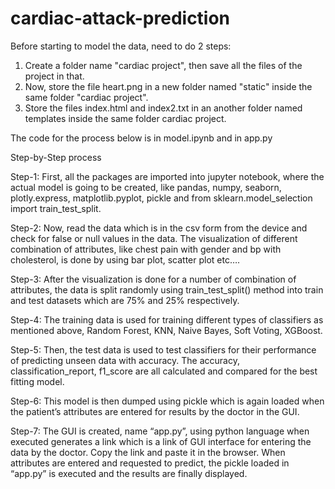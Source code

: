 # cardiac-attack-prediction

Before starting to model the data, need to do 2 steps:
 
1. Create a folder name "cardiac project", then save all the files of the project in that. 
2. Now, store the file heart.png in a new folder named "static" inside the same folder "cardiac project".
3. Store the files index.html and index2.txt in an another folder named templates inside the same folder cardiac project.


The code for the process below is in model.ipynb and in app.py

Step-by-Step process

Step-1: First, all the packages are imported into jupyter notebook, where the actual model is going to be created, like pandas, numpy, seaborn, plotly.express, matplotlib.pyplot, pickle and from sklearn.model_selection import train_test_split.

Step-2: Now, read the data which is in the csv form from the device and check for false or null values in the data. The visualization of different combination of attributes, like chest pain with gender and bp with cholesterol, is done by using bar plot, scatter plot etc….

Step-3: After the visualization is done for a number of combination of attributes, the data is split randomly using train_test_split() method into train and test datasets which are 75% and 25% respectively.

Step-4: The training data is used for training different types of classifiers as mentioned above, Random Forest, KNN, Naive Bayes, Soft Voting, XGBoost. 

Step-5: Then, the test data is used to test classifiers for their performance of predicting unseen data with accuracy. The accuracy, classification_report, f1_score are all calculated and compared for the best fitting model.

Step-6: This model is then dumped using pickle which is again loaded when the patient’s attributes are entered for results by the doctor in the GUI.

Step-7: The GUI is created, name “app.py”, using python language when executed generates a link which is a link of GUI interface for entering the data by the doctor. Copy the link and paste it in the browser. When attributes are entered and requested to predict, the pickle loaded in “app.py” is executed and the results are finally displayed. 
